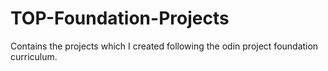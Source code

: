 # TOP-Foundation-Projects
Contains the projects which I created following the odin project foundation curriculum.

